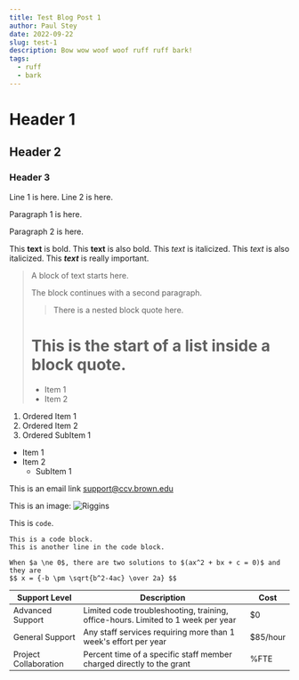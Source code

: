 ```yaml
---
title: Test Blog Post 1
author: Paul Stey
date: 2022-09-22
slug: test-1
description: Bow wow woof woof ruff ruff bark!
tags:
  - ruff
  - bark
---
```


# Header 1
## Header 2
### Header 3

Line 1 is here.
Line 2 is here.

Paragraph 1 is here.

Paragraph 2 is here.

This **text** is bold.
This __text__ is also bold.
This *text* is italicized.
This _text_ is also italicized.
This ***text*** is really important.

> A block of text starts here.
>
> The block continues with a second paragraph.
>
>> There is a nested block quote here.
>
> # This is the start of a list inside a block quote.
> - Item 1
> - Item 2

1. Ordered Item 1
2. Ordered Item 2
  1. Ordered SubItem 1

* Item 1
* Item 2
  * SubItem 1

This is an email link [support@ccv.brown.edu](mailto:support@ccv.brown.edu)

This is an image:
![Riggins](/images/blog/test.jpg)

This is `code`.

    This is a code block.
    This is another line in the code block.

    When $a \ne 0$, there are two solutions to $(ax^2 + bx + c = 0)$ and they are
    $$ x = {-b \pm \sqrt{b^2-4ac} \over 2a} $$

<div>
  <table style=" font-size:0.9rem; margin-bottom:2rem;">
    <thead>
      <tr>
        <th>Support Level</th>
        <th>Description</th>
        <th>Cost</th>
      </tr>
    </thead>
    <tbody>
      <tr>
        <td>Advanced Support</td>
        <td>Limited code troubleshooting, training, office-hours. Limited to 1 week per year</td>
        <td>$0</td>
      </tr>
      <tr>
        <td>General Support</td>
        <td>Any staff services requiring more than 1 week's effort per year</td>
        <td>$85/hour</td>
      </tr>
      <tr>
        <td>Project Collaboration</td>
        <td>Percent time of a specific staff member charged directly to the grant</td>
        <td>%FTE</td>
      </tr>
    </tbody>
  </table>
</div>
